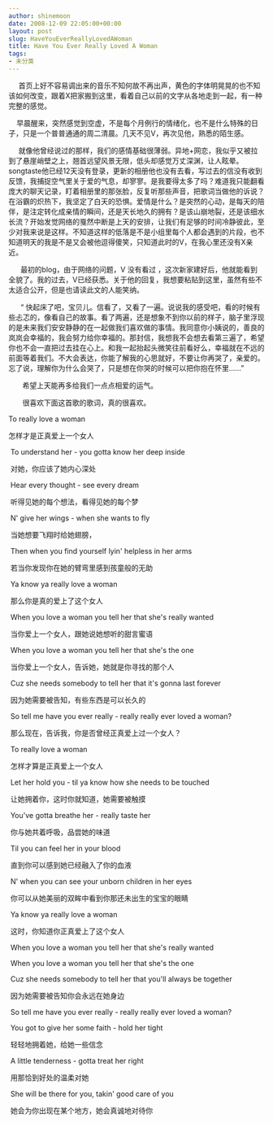 ```yaml
---
author: shinemoon
date: 2008-12-09 22:05:00+00:00
layout: post
slug: HaveYouEverReallyLovedAWoman
title: Have You Ever Really Loved A Woman
tags:
- 未分类
---
```


     首页上好不容易调出来的音乐不知何故不再出声，黄色的字体明晃晃的也不知该如何改变，跟着X把家搬到这里，看着自己以前的文字从各地走到一起，有一种完整的感觉。  
  
    早晨醒来，突然感觉到空虚，不是每个月例行的情绪化，也不是什么特殊的日子，只是一个普普通通的周二清晨。几天不见V，再次见他，熟悉的陌生感。  
  
     就像他曾经说过的那样，我们的感情基础很薄弱。异地+网恋，我似乎又被拉到了悬崖峭壁之上，翘首远望风景无限，低头却感觉万丈深渊，让人眩晕。songtaste他已经12天没有登录，更新的相册他也没有去看，写过去的信没有收到反馈，我捕捉空气里关于爱的气息，却寥寥。是我要得太多了吗？难道我只能翻看庞大的聊天记录，盯着相册里的那张脸，反复听那些声音，把歌词当做他的诉说？在浴霸的炽热下，我坚定了白天的恐惧。爱情是什么？是突然的心动，是每天的陪伴，是注定转化成亲情的瞬间，还是天长地久的拥有？是该山崩地裂，还是该细水长流？开始发觉网络的戛然中断是上天的安排，让我们有足够的时间冷静彼此，至少对我来说是这样。不知道这样的低落是不是小组里每个人都会遇到的片段，也不知道明天的我是不是又会被他逗得傻笑，只知道此时的V，在我心里还没有X亲近。  
  
      最初的blog，由于网络的问题，V 没有看过 ，这次新家建好后，他就能看到全貌了。我的过去，V已经获悉。关于他的回复，我想要粘贴到这里，虽然有些不太适合公开，但是也请读此文的人能笑纳。  
  
      “ 快起床了吧，宝贝儿。信看了，又看了一遍。说说我的感受吧，看的时候有些忐忑的，像看自己的故事。看了两遍，还是想象不到你以前的样子，脑子里浮现的是未来我们安安静静的在一起做我们喜欢做的事情。我同意你小姨说的，善良的岚岚会幸福的，我会努力给你幸福的。那封信，我想我不会想去看第三遍了，希望你也不会一直把过去挂在心上。和我一起抬起头微笑往前看好么，幸福就在不远的前面等着我们。不大会表达，你能了解我的心思就好，不要让你再哭了，亲爱的。忘了说，理解你为什么会哭了，只是想在你哭的时候可以把你抱在怀里……”  
  
       希望上天能再多给我们一点点相爱的运气。  
  
       很喜欢下面这首歌的歌词，真的很喜欢。  
  


To really love a woman

  


怎样才是正真爱上一个女人

  


 To  understand her - you gotta know her deep inside

  


 对她，你应该了她内心深处

  


 Hear  every thought - see every dream

  


 听得见她的每个想法，看得见她的每个梦

  


 N' give her  wings - when she wants to fly

  


 当她想要飞翔时给她翅膀，

  


 Then when you find  yourself lyin' helpless in her arms

  


 若当你发现你在她的臂弯里感到孩童般的无助

  


 Ya know  ya really love a woman

  


 那么你是真的爱上了这个女人

  


 When you love a woman you  tell her that she's really wanted

  


 当你爱上一个女人，跟她说她想听的甜言蜜语

  


 When you  love a woman you tell her that she's the  one

  


 当你爱上一个女人，告诉她，她就是你寻找的那个人

  


 Cuz she needs somebody to tell her  that it's gonna last forever

  


 因为她需要被告知，有些东西是可以长久的

  


 So tell me have  you ever really - really really ever loved a  woman?

  


 那么现在，告诉我，你是否曾经正真爱上过一个女人？

  


 To really love a  woman

  


 怎样才算是正真爱上一个女人

  


 Let her hold you - til ya know how she needs  to be touched

  


 让她拥着你，这时你就知道，她需要被触摸

  


 You've gotta breathe her -  really taste her

  


 你与她共着呼吸，品尝她的味道

  


 Til you can feel her in your  blood

  


 直到你可以感到她已经融入了你的血液

  


 N' when you can see your unborn children  in her eyes

  


 你可以从她美丽的双眸中看到你那还未出生的宝宝的眼睛

  


 Ya know ya really love a  woman

  


 这时，你知道你正真爱上了这个女人

  


 When you love a woman you tell her that  she's really wanted

  


 When you love a woman you tell her that she's the  one

  


 Cuz she needs somebody to tell her that you'll always be  together

  


 因为她需要被告知你会永远在她身边

  


 So tell me have you ever really - really  really ever loved a woman?

  


 You got to give her some faith - hold her  tight

  


 轻轻地拥着她，给她一些信念

  


 A little tenderness - gotta treat her  right

  


 用那恰到好处的温柔对她

  


 She will be there for you, takin' good care of  you

  


 她会为你出现在某个地方，她会真诚地对待你

